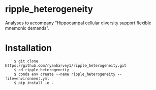 # ripple_heterogeneity

Analyses to accompany "Hippocampal cellular diversity support flexible mnemonic demands".


Installation
============

```
    $ git clone https://github.com/ryanharvey1/ripple_heterogeneity.git
    $ cd ripple_heterogeneity
    $ conda env create --name ripple_heterogeneity --file=environment.yml
    $ pip install -e .
```
